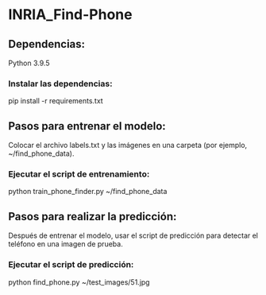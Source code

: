 # INRIA_Find-Phone
## Dependencias:
Python 3.9.5
### Instalar las dependencias:
pip install -r requirements.txt

## Pasos para entrenar el modelo:
Colocar el archivo labels.txt y las imágenes en una carpeta (por ejemplo, ~/find_phone_data).
### Ejecutar el script de entrenamiento:
python train_phone_finder.py ~/find_phone_data

## Pasos para realizar la predicción:
Después de entrenar el modelo, usar el script de predicción para detectar el teléfono en una imagen de prueba.
### Ejecutar el script de predicción:
python find_phone.py ~/test_images/51.jpg
